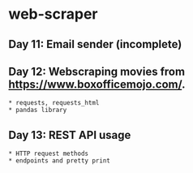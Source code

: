 # web-scraper

## Day 11: Email sender (incomplete) 

## Day 12: Webscraping movies from https://www.boxofficemojo.com/. 

	* requests, requests_html
	* pandas library 

## Day 13: REST API usage
	
	* HTTP request methods
	* endpoints and pretty print
